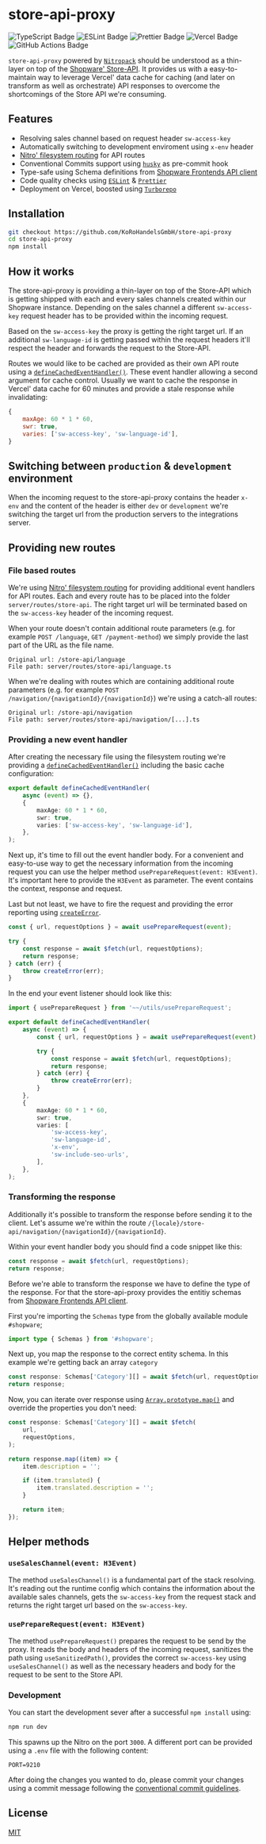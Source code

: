 # store-api-proxy

![TypeScript Badge](https://img.shields.io/badge/TypeScript-3178C6?logo=typescript&logoColor=fff&style=for-the-badge)
![ESLint Badge](https://img.shields.io/badge/ESLint-4B32C3?logo=eslint&logoColor=fff&style=for-the-badge)
![Prettier Badge](https://img.shields.io/badge/Prettier-F7B93E?logo=prettier&logoColor=fff&style=for-the-badge)
![Vercel Badge](https://img.shields.io/badge/Vercel-000?logo=vercel&logoColor=fff&style=for-the-badge)
![GitHub Actions Badge](https://img.shields.io/badge/GitHub%20Actions-2088FF?logo=githubactions&logoColor=fff&style=for-the-badge)

`store-api-proxy` powered by [`Nitropack`](https://nitro.unjs.io/) should be understood as a thin-layer on top of the [Shopware' Store-API](https://shopware.stoplight.io/docs/store-api/38777d33d92dc-quick-start-guide). It provides us with a easy-to-maintain way to leverage Vercel' data cache for caching (and later on transform as well as orchestrate) API responses to overcome the shortcomings of the Store API we're consuming.

## Features
* Resolving sales channel based on request header `sw-access-key`
* Automatically switching to development enviroment using `x-env` header
* [Nitro' filesystem routing](https://nitro.unjs.io/guide/routing#filesystem-routing) for API routes
* Conventional Commits support using [`husky`](https://typicode.github.io/husky/) as pre-commit hook
* Type-safe using Schema definitions from [Shopware Frontends API client](https://www.npmjs.com/package/@shopware/api-client)
* Code quality checks using [`ESLint`](https://eslint.org/) & [`Prettier`](https://prettier.io/)
* Deployment on Vercel, boosted using [`Turborepo`](https://turbo.build/repo/docs/guides/single-package-workspaces)

## Installation

```bash
git checkout https://github.com/KoRoHandelsGmbH/store-api-proxy
cd store-api-proxy
npm install
```

## How it works

The store-api-proxy is providing a thin-layer on top of the Store-API which is getting shipped with each and every sales channels created within our Shopware instance. Depending on the sales channel a different `sw-access-key` request header has to be provided within the incoming request.

Based on the `sw-access-key` the proxy is getting the right target url. If an additional `sw-language-id` is getting passed within the request headers it'll respect the header and forwards the request to the Store-API.

Routes we would like to be cached are provided as their own API route using a [`defineCachedEventHandler()`](https://nitro.unjs.io/guide/cache#cached-event-handlers). These event handler allowing a second argument for cache control. Usually we want to cache the response in Vercel' data cache for 60 minutes and provide a stale response while invalidating:

```js
{
    maxAge: 60 * 1 * 60,
    swr: true,
    varies: ['sw-access-key', 'sw-language-id'],
}
```

## Switching between `production` & `development` environment

When the incoming request to the store-api-proxy contains the header `x-env` and the content of the header is either `dev` or `development` we're switching the target url from the production servers to the integrations server.

## Providing new routes

### File based routes

We're using [Nitro' filesystem routing](https://nitro.unjs.io/guide/routing#filesystem-routing) for providing additional event handlers for API routes. Each and every route has to be placed into the folder `server/routes/store-api`. The right target url will be terminated based on the `sw-access-key` header of the incoming request.

When your route doesn't contain additional route parameters (e.g. for example `POST /language`, `GET /payment-method`) we simply provide the last part of the URL as the file name.

```
Original url: /store-api/language
File path: server/routes/store-api/language.ts
```

When we're dealing with routes which are containing additional route parameters (e.g. for example `POST /navigation/{navigationId}/{navigationId}`) we're using a catch-all routes:

```
Original url: /store-api/navigation
File path: server/routes/store-api/navigation/[...].ts
```

### Providing a new event handler

After creating the necessary file using the filesystem routing we're providing a [`defineCachedEventHandler()`](https://nitro.unjs.io/guide/cache#cached-event-handlers) including the basic cache configuration:

```ts
export default defineCachedEventHandler(
    async (event) => {},
    {
        maxAge: 60 * 1 * 60,
        swr: true,
        varies: ['sw-access-key', 'sw-language-id'],
    },
);
```

Next up, it's time to fill out the event handler body. For a convenient and easy-to-use way to get the necessary information from the incoming request you can use the helper method `usePrepareRequest(event: H3Event)`. It's important here to provide the `H3Event` as parameter. The event contains the context, response and request.

Last but not least, we have to fire the request and providing the error reporting using [`createError`](https://h3.unjs.io/guide/event-handler#error-handling).

```ts
const { url, requestOptions } = await usePrepareRequest(event);

try {
    const response = await $fetch(url, requestOptions);
    return response;
} catch (err) {
    throw createError(err);
}
```

In the end your event listener should look like this:

```ts
import { usePrepareRequest } from '~~/utils/usePrepareRequest';

export default defineCachedEventHandler(
    async (event) => {
        const { url, requestOptions } = await usePrepareRequest(event);

        try {
            const response = await $fetch(url, requestOptions);
            return response;
        } catch (err) {
            throw createError(err);
        }
    },
    {
        maxAge: 60 * 1 * 60,
        swr: true,
        varies: [
            'sw-access-key',
            'sw-language-id',
            'x-env',
            'sw-include-seo-urls',
        ],
    },
);
```

### Transforming the response

Additionally it's possible to transform the response before sending it to the client. Let's assume we're within the route `/{locale}/store-api/navigation/{navigationId}/{navigationId}`.

Within your event handler body you should find a code snippet like this:

```ts
const response = await $fetch(url, requestOptions);
return response;
```

Before we're able to transform the response we have to define the type of the response. For that the store-api-proxy provides the entitiy schemas from [Shopware Frontends API client](https://www.npmjs.com/package/@shopware/api-client).

First you're importing the `Schemas` type from the globally available module `#shopware`;

```ts
import type { Schemas } from '#shopware';
```

Next up, you map the response to the correct entity schema. In this example we're getting back an array `category`

```ts
const response: Schemas['Category'][] = await $fetch(url, requestOptions);
return response;
```

Now, you can iterate over response using [`Array.prototype.map()`](https://developer.mozilla.org/en-US/docs/Web/JavaScript/Reference/Global_Objects/Array/map) and override the properties you don't need:

```ts
const response: Schemas['Category'][] = await $fetch(
    url,
    requestOptions,
);

return response.map((item) => {
    item.description = '';

    if (item.translated) {
        item.translated.description = '';
    }

    return item;
});
```

## Helper methods

### `useSalesChannel(event: H3Event)`

The method `useSalesChannel()` is a fundamental part of the stack resolving. It's reading out the runtime config which contains the information about the available sales channels, gets the `sw-access-key` from the request stack and returns the right target url based on the `sw-access-key`.

### `usePrepareRequest(event: H3Event)`

The method `usePrepareRequest()` prepares the request to be send by the proxy. It reads the body and headers of the incoming request, sanitizes the path using `useSanitizedPath()`, provides the correct `sw-access-key` using `useSalesChannel()` as well as the necessary headers and body for the request to be sent to the Store API.

### Development

You can start the development sever after a successful `npm install` using:

```bash
npm run dev
```

This spawns up the Nitro on the port `3000`. A different port can be provided using a `.env` file with the following content:

```
PORT=9210
```

After doing the changes you wanted to do, please commit your changes using a commit message following the [conventional commit guidelines](https://www.conventionalcommits.org/en/v1.0.0/#summary).

## License

[MIT](https://choosealicense.com/licenses/mit/)